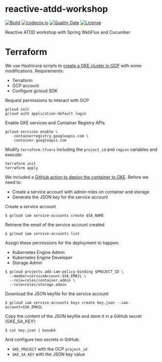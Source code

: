 # reactive-atdd-workshop

[![Build](https://github.com/juan-zumer/reactive-atdd-workshop/actions/workflows/gradle.yml/badge.svg)](https://github.com/juan-zumer/reactive-atdd-workshop/actions/workflows/gradle.yml)
[![codecov.io](https://codecov.io/gh/juan-zumer/reactive-atdd-workshop/branch/main/graphs/badge.svg)](http://codecov.io/gh/juan-zumer/reactive-atdd-workshop)
[![Quality Gate](https://sonarcloud.io/api/project_badges/measure?project=com.thoughtworks:reactive-atdd-workshop&metric=alert_status)](https://sonarcloud.io/dashboard/index/com.thoughtworks:reactive-atdd-workshop)
[![License](https://img.shields.io/badge/License-Apache%202.0-green.svg)](https://opensource.org/licenses/Apache-2.0)

Reactive ATDD workshop with Spring WebFlux and Cucumber

# Terraform
We use Hashicorp scripts to [create a GKE cluster in GCP](https://learn.hashicorp.com/tutorials/terraform/gke) with some modifications. Requirements:
- Terraform
- GCP account
- Configure gcloud SDK

Request permissions to interact with GCP
```
gcloud init
gcloud auth application-default login
```
Enable GKE services and Container Registry APIs
```
gcloud services enable \
	containerregistry.googleapis.com \
	container.googleapis.com
```
Modify `terraform.tfvars` including the `project_id` and `region` variables and execute:

```
terraform init
terraform apply
```

We included a [GitHub action to deploy the container to GKE](https://docs.github.com/en/actions/guides/deploying-to-google-kubernetes-engine). Before we need to:
- Create a service account with admin roles on container and storage
- Generate the JSON key for the service account

Create a service account
```
$ gcloud iam service-accounts create $SA_NAME
```

Retrieve the email of the service account created
```
$ gcloud iam service-accounts list
```
Assign these permissions for the deployment to happen:

* Kubernetes Engine Admin
* Kubernetes Engine Developer
* Storage Admin

```
$ gcloud projects add-iam-policy-binding $PROJECT_ID \
  --member=serviceAccount:$SA_EMAIL \
  --role=roles/container.admin \
  --role=roles/storage.admin
```
Download the JSON keyfile for the service account
```
$ gcloud iam service-accounts keys create key.json --iam-account=$SA_EMAIL
```
Copy the content of the JSON keyfile and store it in a GitHub secret (GKE_SA_KEY):
```
$ cat key.json | base64
```

And configure two secrets in GitHub:
- `GKE_PROJECT` with the GCP `project_id`
- `GKE_SA_KEY` with the JSON key value
